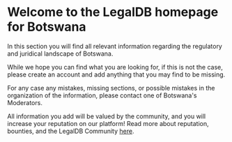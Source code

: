 <!-- TITLE: Botswana -->
<!-- SUBTITLE: Welcome to the legalDB home of Botswana -->

# Welcome to the LegalDB homepage for Botswana

In this section you will find all relevant information regarding the regulatory and juridical landscape of Botswana.

While we hope you can find what you are looking for, if this is not the case, please create an account and add anything that you may find to be missing.

For any case any mistakes, missing sections, or possible mistakes in the organization of the information, please contact one of Botswana's Moderators.

All information you add will be valued by the community, and you will increase your reputation on our platform! Read more about reputation, bounties, and the LegalDB Community [here](http://legaldb.herokuapp.com/legaldb/community).

